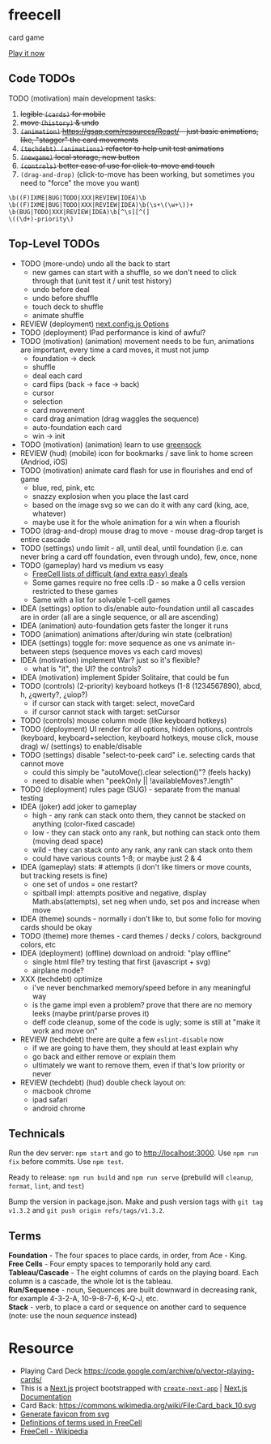 # freecell

card game

[Play it now](https://spinnytea.bitbucket.io/freecell/)

## Code TODOs

TODO (motivation) main development tasks:

1. ~~legible `(cards)` for mobile~~
1. ~~move `(history)` & undo~~
1. ~~`(animation)` https://gsap.com/resources/React/ - just basic animations, like, "stagger" the card movements~~
1. ~~`(techdebt) (animations)` refactor to help unit test animations~~
1. ~~`(newgame)` local storage, new button~~
1. ~~`(controls)` better ease of use for click-to-move and touch~~
1. `(drag-and-drop)` (click-to-move has been working, but sometimes you need to "force" the move you want)

```
\b((F)IXME|BUG|TODO|XXX|REVIEW|IDEA)\b
\b((F)IXME|BUG|TODO|XXX|REVIEW|IDEA)\b(\s+\(\w+\))+
\b(BUG|TODO|XXX|REVIEW|IDEA)\b[^\s][^(]
\((\d+)-priority\)
```

## Top-Level TODOs

- TODO (more-undo) undo all the back to start
  - new games can start with a shuffle, so we don't need to click through that (unit test it / unit test history)
  - undo before deal
  - undo before shuffle
  - touch deck to shuffle
  - animate shuffle
- REVIEW (deployment) [next.config.js Options](https://nextjs.org/docs/app/api-reference/next-config-js)
- TODO (deployment) IPad performance is kind of awful?
- TODO (motivation) (animation) movement needs to be fun, animations are important, every time a card moves, it must not jump
  - foundation -> deck
  - shuffle
  - deal each card
  - card flips (back -> face -> back)
  - cursor
  - selection
  - card movement
  - card drag animation (drag waggles the sequence)
  - auto-foundation each card
  - win -> init
- TODO (motivation) (animation) learn to use [greensock](https://css-tricks.com/how-to-animate-on-the-web-with-greensock/)
- REVIEW (hud) (mobile) icon for bookmarks / save link to home screen (Andriod, iOS)
- TODO (motivation) animate card flash for use in flourishes and end of game
  - blue, red, pink, etc
  - snazzy explosion when you place the last card
  - based on the image svg so we can do it with any card (king, ace, whatever)
  - maybe use it for the whole animation for a win when a flourish
- TODO (drag-and-drop) mouse drag to move - mouse drag-drop target is entire cascade
- TODO (settings) undo limit - all, until deal, until foundation (i.e. can never bring a card off foundation, even through undo), few, once, none
- TODO (gameplay) hard vs medium vs easy
  - [FreeCell lists of difficult (and extra easy) deals](https://www.solitairelaboratory.com/fclists.html)
  - Some games require no free cells :D - so make a 0 cells version restricted to these games
  - Same with a list for solvable 1-cell games
- IDEA (settings) option to dis/enable auto-foundation until all cascades are in order (all are a single sequence, or all are ascending)
- IDEA (animation) auto-foundation gets faster the longer it runs
- TODO (animation) animations after/during win state (celbration)
- IDEA (settings) toggle for: move sequence as one vs animate in-between steps (sequence moves vs each card moves)
- IDEA (motivation) implement War? just so it's flexible?
  - what is "it", the UI? the controls?
- IDEA (motivation) implement Spider Solitaire, that could be fun
- TODO (controls) (2-priority) keyboard hotkeys (1-8 (1234567890), abcd, h, ¿qwerty?, ¿uiop?)
  - if cursor can stack with target: select, moveCard
  - if cursor cannot stack with target: setCursor
- TODO (controls) mouse column mode (like keyboard hotkeys)
- TODO (deployment) UI render for all options, hidden options, controls (keyboard, keyboard+selection, keyboard hotkeys, mouse click, mouse drag) w/ (settings) to enable/disable
- TODO (settings) disable "select-to-peek card" i.e. selecting cards that cannot move
  - could this simply be "autoMove().clear selection()"? (feels hacky)
  - need to disable when "peekOnly || !availableMoves?.length"
- TODO (deployment) rules page (SUG) - separate from the manual testing
- IDEA (joker) add joker to gameplay
  - high - any rank can stack onto them, they cannot be stacked on anything (color-fixed cascade)
  - low - they can stack onto any rank, but nothing can stack onto them (moving dead space)
  - wild - they can stack onto any rank, any rank can stack onto them
  - could have various counts 1-8; or maybe just 2 & 4
- IDEA (gameplay) stats: # attempts (i don't like timers or move counts, but tracking resets is fine)
  - one set of undos = one restart?
  - spitball impl: attempts positive and negative, display Math.abs(attempts), set neg when undo, set pos and increase when move
- IDEA (theme) sounds - normally i don't like to, but some folio for moving cards should be okay
- TODO (theme) more themes - card themes / decks / colors, background colors, etc
- IDEA (deployment) (offline) download on android: "play offline"
  - single html file? try testing that first (javascript + svg)
  - airplane mode?
- XXX (techdebt) optimize
  - i've never benchmarked memory/speed before in any meaningful way
  - is the game impl even a problem? prove that there are no memory leeks (maybe print/parse proves it)
  - deff code cleanup, some of the code is ugly; some is still at "make it work and move on"
- REVIEW (techdebt) there are quite a few `eslint-disable` now
  - if we are going to have them, they should at least explain why
  - go back and either remove or explain them
  - ultimately we want to remove them, even if that's low priority or never
- REVIEW (techdebt) (hud) double check layout on:
  - macbook chrome
  - ipad safari
  - android chrome

## Technicals

Run the dev server: `npm start` and go to [http://localhost:3000](http://localhost:3000). Use `npm run fix` before commits. Use `npm test`.

Ready to release: `npm run build` and `npm run serve` (prebuild will `cleanup`, `format`, `lint`, and `test`)

Bump the version in package.json. Make and push version tags with `git tag v1.3.2` and `git push origin refs/tags/v1.3.2`.

## Terms

**Foundation** - The four spaces to place cards, in order, from Ace - King. \
**Free Cells** - Four empty spaces to temporarily hold any card. \
**Tableau/Cascade** - The eight columns of cards on the playing board. Each column is a cascade, the whole lot is the tableau. \
**Run/Sequence** - noun, Sequences are built downward in decreasing rank, for example 4-3-2-A, 10-9-8-7-6, K-Q-J, etc. \
**Stack** - verb, to place a card or sequence on another card to sequence (note: use the noun _sequence_ instead)

# Resource

- Playing Card Deck https://code.google.com/archive/p/vector-playing-cards/
- This is a [Next.js](https://nextjs.org/) project bootstrapped with [`create-next-app`](https://github.com/vercel/next.js/tree/canary/packages/create-next-app) | [Next.js Documentation](https://nextjs.org/docs)
- Card Back: https://commons.wikimedia.org/wiki/File:Card_back_10.svg
- [Generate favicon from svg](https://svg2ico.com/)
- [Definitions of terms used in FreeCell](https://mobilityware.helpshift.com/hc/en/12-freecell/faq/3459-definitions-of-terms-used-in-freecell/)
- [FreeCell - Wikipedia](https://en.wikipedia.org/wiki/FreeCell)
